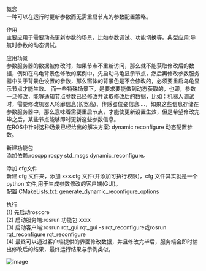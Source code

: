 概念  
一种可以在运行时更新参数而无需重启节点的参数配置策略。  

作用  
主要应用于需要动态更新参数的场景，比如参数调试、功能切换等。典型应用:导航时参数的动态调试。  

应用场景  
参数服务器的数据被修改时，如果节点不重新访问，那么就不能获取修改后的数据，例如在乌龟背景色修改的案例中，先启动乌龟显示节点，然后再修改参数服务器中关于背景色设置的参数，那么窗体的背景色是不会修改的，必须要重启乌龟显示节点才能生效。  而一些特殊场景下，是要求要能做到动态获取的，也即，参数一旦修改，能够通知节点参数已经修改并读取修改后的数据，比如：机器人调试时，需要修改机器人轮廓信息(长宽高)、传感器位姿信息....，如果这些信息存储在参数服务器中，那么意味着需要重启节点，才能使更新设置生效，但是希望修改完毕之后，某些节点能够即时更新这些参数信息。  
在ROS中针对这种场景已经给出的解决方案: dynamic reconfigure 动态配置参数。 

新建功能包  
添加依赖:roscpp rospy std_msgs dynamic_reconfigure。 

添加.cfg文件  
新建 cfg 文件夹，添加 xxx.cfg 文件(并添加可执行权限)，cfg 文件其实就是一个 python 文件,用于生成参数修改的客户端(GUI)。  
配置 CMakeLists.txt: generate_dynamic_reconfigure_options  

执行  
(1) 先启动roscore  
(2) 启动服务端:rosrun 功能包 xxxx  
(3) 启动客户端:rosrun rqt_gui rqt_gui -s rqt_reconfigure或rosrun rqt_reconfigure rqt_reconfigure  
(4) 最终可以通过客户端提供的界面修改数据，并且修改完毕后，服务端会即时输出修改后的结果，最终运行结果与示例类似。

![image](https://github.com/wenkaifool/ROS_turtleplay/blob/master/Qt_turtle_service/demo/ROS_demo/dynamic_reconfigure_demo/image/dynamic_reconfigure.png)
